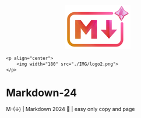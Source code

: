 <!-- logo IMG -->
<p align="center">
    <img width="180" src="./IMG/logo2.png">
</p>


```
<p align="center">
    <img width="180" src="./IMG/logo2.png">
</p>
```
# Markdown-24
M-(↓) | Markdown 2024 🔽 | easy only copy and page


